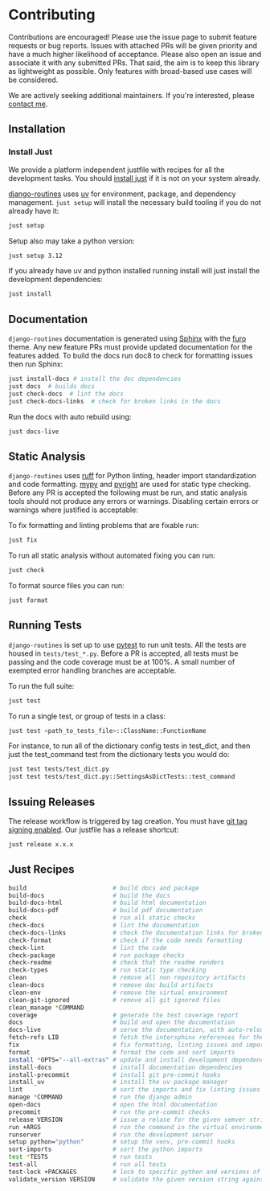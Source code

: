 # Contributing

Contributions are encouraged! Please use the issue page to submit feature requests or bug reports. Issues with attached PRs will be given priority and have a much higher likelihood of acceptance. Please also open an issue and associate it with any submitted PRs. That said, the aim is to keep this library as lightweight as possible. Only features with broad-based use cases will be considered.

We are actively seeking additional maintainers. If you're interested, please [contact me](https://github.com/bckohan).

## Installation

### Install Just

We provide a platform independent justfile with recipes for all the development tasks. You should [install just](https://just.systems/man/en/installation.html) if it is not on your system already.

[django-routines](https://pypi.python.org/pypi/django-routines) uses [uv](https://docs.astral.sh/uv) for environment, package, and dependency management. ``just setup`` will install the necessary build tooling if you do not already have it:

 ```bash
just setup
```

Setup also may take a python version:

```bash
just setup 3.12
```

If you already have uv and python installed running install will just install the development dependencies:

 ```bash
just install
```

## Documentation


`django-routines` documentation is generated using [Sphinx](https://www.sphinx-doc.org) with the [furo](https://github.com/pradyunsg/furo) theme. Any new feature PRs must provide updated documentation for the features added. To build the docs run doc8 to check for formatting issues then run Sphinx:

```bash
just install-docs # install the doc dependencies
just docs  # builds docs
just check-docs  # lint the docs
just check-docs-links  # check for broken links in the docs
```

Run the docs with auto rebuild using:

```bash
just docs-live
```

## Static Analysis

`django-routines` uses [ruff](https://docs.astral.sh/ruff/) for Python linting, header import standardization and code formatting. [mypy](http://mypy-lang.org/) and [pyright](https://github.com/microsoft/pyright) are used for static type checking. Before any PR is accepted the following must be run, and static analysis tools should not produce any errors or warnings. Disabling certain errors or warnings where justified is acceptable:


To fix formatting and linting problems that are fixable run:

```bash
just fix
```

To run all static analysis without automated fixing you can run:

```bash
just check
```

To format source files you can run:

```bash
just format
```

## Running Tests

`django-routines` is set up to use [pytest](https://docs.pytest.org/en/stable/) to run unit tests. All the tests are housed in `tests/test_*.py`. Before a PR is accepted, all tests must be passing and the code coverage must be at 100%. A small number of exempted error handling branches are acceptable.

To run the full suite:

```bash
just test
```

To run a single test, or group of tests in a class:

```bash
just test <path_to_tests_file>::ClassName::FunctionName
```

For instance, to run all of the dictionary config tests in test_dict, and then just the test_command test from the dictionary tests you would do:

```bash
just test tests/test_dict.py
just test tests/test_dict.py::SettingsAsDictTests::test_command
```


## Issuing Releases

The release workflow is triggered by tag creation. You must have [git tag signing enabled](https://docs.github.com/en/authentication/managing-commit-signature-verification/signing-commits). Our justfile has a release shortcut:

```bash
just release x.x.x
```

## Just Recipes

```bash
build                        # build docs and package
build-docs                   # build the docs
build-docs-html              # build html documentation
build-docs-pdf               # build pdf documentation
check                        # run all static checks
check-docs                   # lint the documentation
check-docs-links             # check the documentation links for broken links
check-format                 # check if the code needs formatting
check-lint                   # lint the code
check-package                # run package checks
check-readme                 # check that the readme renders
check-types                  # run static type checking
clean                        # remove all non repository artifacts
clean-docs                   # remove doc build artifacts
clean-env                    # remove the virtual environment
clean-git-ignored            # remove all git ignored files
clean_manage *COMMAND
coverage                     # generate the test coverage report
docs                         # build and open the documentation
docs-live                    # serve the documentation, with auto-reload
fetch-refs LIB               # fetch the intersphinx references for the given package
fix                          # fix formatting, linting issues and import sorting
format                       # format the code and sort imports
install *OPTS="--all-extras" # update and install development dependencies
install-docs                 # install documentation dependencies
install-precommit            # install git pre-commit hooks
install_uv                   # install the uv package manager
lint                         # sort the imports and fix linting issues
manage *COMMAND              # run the django admin
open-docs                    # open the html documentation
precommit                    # run the pre-commit checks
release VERSION              # issue a relase for the given semver string (e.g. 2.1.0)
run +ARGS                    # run the command in the virtual environment
runserver                    # run the development server
setup python="python"        # setup the venv, pre-commit hooks
sort-imports                 # sort the python imports
test *TESTS                  # run tests
test-all                     # run all tests
test-lock +PACKAGES          # lock to specific python and versions of given dependencies
validate_version VERSION     # validate the given version string against the lib version
```
